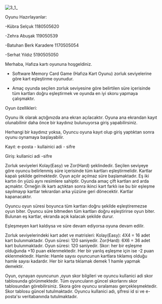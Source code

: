 ![3_1_](https://user-images.githubusercontent.com/70449658/164056016-871c250a-3553-4451-a436-2a3e87577d6e.gif)

Oyunu Hazırlayanlar:

-Kübra Selçuk 1180505620  

-Zehra Abuşak  119050539

-Batuhan Berk Karadere 1170505054

-Serhat Yıldız 5190505050 

Merhaba, Hafıza kartı oyununa hoşgeldiniz.

- Software Memory Card Game (Hafıza Kart Oyunu) zorluk seviyelerine göre kart eşleştirme oyunudur. 

- Amaç oyunda seçilen zorluk seviyesine göre belirtilen süre içerisinde tüm kartları doğru eşleştirmek ve oyunda en iyi skoru yapmaya çalışmaktır.

Oyun özellikleri: 

Oyunu ilk olarak açtığınızda ana ekran açılacaktır. Oyuna ana ekrandan kayıt olunabilinir daha önce bir kaydınız bulunuyorsa giriş yapabilirsiniz. 

Herhangi bir kaydınız yoksa, Oyuncu oyuna kayıt olup giriş yaptıktan sonra oyunu oynamaya başlayabilir.

Kayıt: e-posta - kullainici adi - sifre 

Giriş: kullanici adi -sifre 


Zorluk seviyeleri Kolay(Easy) ve Zor(Hard) şeklindedir. Seçilen seviyeye göre oyuncu belirlenmiş süre içerisinde tüm kartları eşleştirmelidir. 
Kartlar kapalı şekilde gelmektedir. Oyun açılır açılmaz süre başlamaktadır. 
Eş iki kartın ön yüzü aynı resimlere sahiptir.
Oyunda amaç çift kartları ard arda açmaktır. 
Örneğin ilk kartı açtıktan sonra ikinci kart farklı ise bu bir eşleşme sayılmayıp kartlar tekrardan arka yüzüne geri dönecektir.
Kartlar kapanacaktır.

Oyuncu oyun süresi boyunca tüm kartları doğru şekilde eşleştiremezse oyun biter. Oyuncu süre bitmeden tüm kartları doğru eşleştirirse oyun biter. 
Bulunan eş kartlar, ekranda açık kalacak şekilde durur.

Eşleşmeyen kart kaldıysa ve süre devam ediyorsa oyuna devam edilir.


Zorluk seviyelerindeki kart adet ve matrisleri:
Kolay(Easy): 4X4 = 16 adet kart bulunmaktadır. Oyun süresi: 120 saniyedir.
Zor(Hard): 6X6 = 36 adet kart bulunmaktadır. Oyun süresi: 120 saniyedir.
Skor: her bir eşleşme olduğunda +10 puan eklenmektedir. Her bir yanlış eşleşme için ise -2 puan eklenmektedir.
Hamle: Hamle sayısı oyuncunun kartlara tıklamış olduğu hamle sayısı kadardır. Her bir karta tıklamak demek 1 hamle yapmak demektir.

Oyun, oynayan oyuncunun ,oyun skor bilgileri ve oyuncu kullanici adi skor tablosunda görünmektedir. Tüm oyuncuların güncel skorlarını skor tablosundan görebilirsiniz. Skora göre oyuncu sıralaması gerçekleşmektedir. Skor tablosu güncel tutulmaktadır.
Oyuncu kullanici adı, şifresi id si ve e-posta'sı veritabanında tutulmaktadır.

